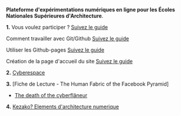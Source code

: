 ﻿---
layout: default
---

**Plateforme d'expérimentations numériques en ligne pour les Écoles Nationales Supérieures d'Architecture**. 

**1.** Vous voulez participer ? [Suivez le guide](git)

  Comment travailler avec Git/Github [Suivez le guide](comment)

  Utiliser les Github-pages [Suivez le guide](utiliser)

  Création de la page d'accueil du site [Suivez le guide](creation)


**2.** [Cyberespace](cyberspace)

**3.** [Fiche de Lecture - The Human Fabric of the Facebook Pyramid]

- <a href="http://www.nytimes.com/2012/02/05/opinion/sunday/the-death-of-the-cyberflaneur.html?_r=0">The death of the cyberflâneur</a><br>


**4.** [Kezako? Elements d'architecture numerique](appel)



